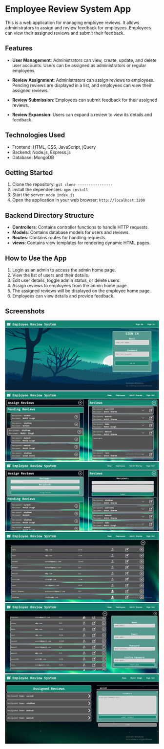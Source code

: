 # Employee Review System App

This is a web application for managing employee reviews. It allows administrators to assign and review feedback for employees. Employees can view their assigned reviews and submit their feedback.

## Features

- **User Management**: Administrators can view, create, update, and delete user accounts. Users can be assigned as administrators or regular employees.

- **Review Assignment**: Administrators can assign reviews to employees. Pending reviews are displayed in a list, and employees can view their assigned reviews.

- **Review Submission**: Employees can submit feedback for their assigned reviews.

- **Review Expansion**: Users can expand a review to view its details and feedback.

## Technologies Used

- Frontend: HTML, CSS, JavaScript, jQuery
- Backend: Node.js, Express.js
- Database: MongoDB

## Getting Started

1. Clone the repository: `git clone ----------------`
2. Install the dependencies: `npm install`
3. Start the server: `node index.js`
4. Open the application in your web browser: `http://localhost:3200`

## Backend Directory Structure

- **Controllers**: Contains controller functions to handle HTTP requests.
- **Models**: Contains database models for users and reviews.
- **Routes**: Contains routes for handling requests.
- **views**: Contains view templates for rendering dynamic HTML pages.

## How to Use the App

1. Login as an admin to access the admin home page.
2. View the list of users and their details.
3. Edit user details, toggle admin status, or delete users.
4. Assign reviews to employees from the admin home page.
5. The assigned reviews will be displayed on the employee home page.
6. Employees can view details and provide feedback.

## Screenshots

![ERS Screenshot](./assets/images/screenshots/1.png)
![ERS Screenshot](./assets/images/screenshots/2.png)
![ERS Screenshot](./assets/images/screenshots/3.png)
![ERS Screenshot](./assets/images/screenshots/4.png)
![ERS Screenshot](./assets/images/screenshots/5.png)
![ERS Screenshot](./assets/images/screenshots/6.png)
